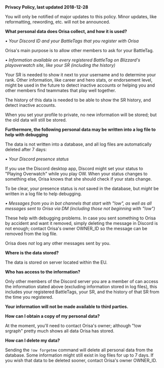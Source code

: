 **Privacy Policy, last updated 2018-12-28**

You will only be notified of major updates to this policy. Minor updates, like
reformatting, rewording, etc. will not be announced.

__**What personal data does Orisa collect, and how it is used?**__

*• Your Discord ID and your BattleTags that you register with Orisa*

Orisa's main purpose is to allow other members to ask for your BattleTag.

*• Information available on every registered BattleTag on Blizzard's playoverwatch site, like your SR (including the history)*

Your SR is needed to show it next to your username and to determine your
rank. Other information, like career and hero stats, or endorsement level,
might be used in the future to detect inactive accounts or helping you and
other members find teammates that play well together.

The history of this data is needed to be able to show the SR history, and
detect inactive accounts.

When you set your profile to private, no new information will be stored;
but the old data will still be stored.

__**Furthermore, the following personal data may be written into a log file to help with debugging**__

The data is not written into a database, and all log files are automatically
deleted after 7 days:

*• Your Discord presence status*

If you use the Discord desktop app, Discord might set your status to
"Playing Overwatch" while you play OW. When your status changes to something
else, Orisa knows that she should check if your stats change.

To be clear, your presence status is *not* saved in the database,
but *might* be written in a log file to help debugging.

*• Messages from you in bot channels that start with "!ow", as well as all messages sent to Orisa via DM (including those not beginning with "!ow")*

These help with debugging problems. In case you sent something to Orisa by accident
and want it removed, simply deleting the message in Discord is not enough;
contact Orisa's owner OWNER_ID so the message can be removed from the log file.

Orisa does *not* log any other messages sent by you.

__**Where is the data stored?**__

The data is stored on server located within the EU.

__**Who has access to the information?**__

Only other members of the Discord server you are a member of can access the information
stated above (excluding information stored in log files),
this includes your registered BattleTags, your SR, and the history of that SR from the
time you registered.

**Your information will not be made available to third parties.**

__**How can I obtain a copy of my personal data?**__

At the moment, you'll need to contact Orisa's owner; although "!ow srgraph" pretty much shows all data Orisa has stored.

__**How can I delete my data?**__

Sending the `!ow forgetme` command will delete all personal data from the database.
Some information might still exist in log files for up to 7 days.
If you wish that data to be deleted sooner, contact Orisa's owner OWNER_ID.